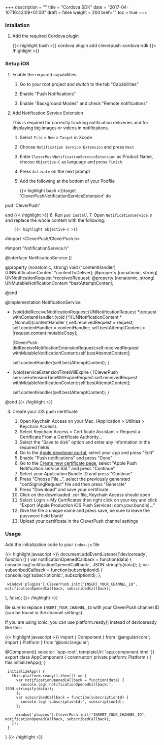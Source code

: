 +++
description = ""
title = "Cordova SDK"
date = "2017-04-10T16:43:08+01:00"
draft = false
weight = 200
bref=""
toc = true
+++

### Intallation

1. Add the required Cordova plugin

   {{< highlight bash >}}
   cordova plugin add cleverpush-cordova-sdk
   {{< /highlight >}}


### Setup iOS

1. Enable the required capabilities

   1. Go to your root project and switch to the tab "Capabilities"
   
   2. Enable "Push Notifications"
   
   3. Enable "Background Modes" and check "Remote notifications"

2. Add Notification Service Extension

    This is required for correctly tracking notification deliveries and for displaying big images or videos in notifications.

    1. Select `File` > `New` > `Target` in Xcode
    2. Choose `Notification Service Extension` and press `Next`
    3. Enter `CleverPushNotificationServiceExtension` as Product Name, choose `Objective-C` as language and press `Finish`
    4. Press `Activate` on the next prompt
    5. Add the following at the bottom of your Podfile

        {{< highlight bash >}}target 'CleverPushNotificationServiceExtension' do

  pod 'CleverPush'

end
{{< /highlight >}}
    6. Run `pod install`
    7. Open `NotificationService.m` and replace the whole content with the following:

        {{< highlight objective-c >}}
#import <CleverPush/CleverPush.h>

#import "NotificationService.h"

@interface NotificationService ()

@property (nonatomic, strong) void (^contentHandler)(UNNotificationContent *contentToDeliver);
@property (nonatomic, strong) UNNotificationRequest *receivedRequest;
@property (nonatomic, strong) UNMutableNotificationContent *bestAttemptContent;

@end

@implementation NotificationService

- (void)didReceiveNotificationRequest:(UNNotificationRequest *)request withContentHandler:(void (^)(UNNotificationContent * _Nonnull))contentHandler {
    self.receivedRequest = request;
    self.contentHandler = contentHandler;
    self.bestAttemptContent = [request.content mutableCopy];

    [CleverPush didReceiveNotificationExtensionRequest:self.receivedRequest withMutableNotificationContent:self.bestAttemptContent];

    self.contentHandler(self.bestAttemptContent);
}

- (void)serviceExtensionTimeWillExpire {
    [CleverPush serviceExtensionTimeWillExpireRequest:self.receivedRequest withMutableNotificationContent:self.bestAttemptContent];

    self.contentHandler(self.bestAttemptContent);
}

@end
{{< /highlight >}}

3. Create your iOS push certificate

   1. Open Keychain Access on your Mac. (Application > Utilities > Keychain Access).
   2. Select Keychain Access > Certificate Assistant > Request a Certificate From a Certificate Authority...
   3. Select the "Save to disk" option and enter any information in the required fields
   4. Go to the [Apple developer portal](https://developer.apple.com/account/ios/identifier/bundle), select your app and press "Edit"
   5. Enable "Push notifications" and press "Done"
   6. Go to the [Create new certificate page](https://developer.apple.com/account/ios/certificate/create), select "Apple Push Notification service SSL" and press "Continue"
   7. Select your Application Bundle ID and press "Continue"
   8. Press "Choose File...", select the previously generated "certSigningRequest" file and then press "Generate"
   9. Press "Download" and save your certificate
   10. Click on the downloaded .cer file, Keychain Access should open
   11. Select Login > My Certificates then right click on your key and click "Export (Apple Production iOS Push Services: com.your.bundle)..."
   12. Give the file a unique name and press save, be sure to leave the password field blank!
   13. Upload your certificate in the CleverPush channel settings


### Usage

Add the initialization code to your `index.js` file

   {{< highlight javascript >}}
   document.addEventListener('deviceready', function () {
     var notificationOpenedCallback = function(data) {
       console.log('notificationOpenedCallback:', JSON.stringify(data));
     };
     var subscribedCallback = function(subscriptionId) {
       console.log('subscriptionId:', subscriptionId);
     };

     window['plugins'].CleverPush.init("INSERT_YOUR_CHANNEL_ID", notificationOpenedCallback, subscribedCallback);
   }, false);
   {{< /highlight >}}

   Be sure to replace `INSERT_YOUR_CHANNEL_ID` with your CleverPush channel ID (can be found in the channel settings).
   
   If you are using Ionic, you can use platform.ready() instead of deviceready like this:
   
   {{< highlight javascript >}}
   import { Component } from '@angular/core';
   import { Platform } from '@ionic/angular';
   
   @Component({
     selector: 'app-root',
     templateUrl: 'app.component.html'
   })
   export class AppComponent {
     constructor(
       private platform: Platform
     ) {
       this.initializeApp();
     }
   
     initializeApp() {
       this.platform.ready().then(() => {
         var notificationOpenedCallback = function(data) {
           console.log('notificationOpenedCallback:', JSON.stringify(data));
         };
         var subscribedCallback = function(subscriptionId) {
           console.log('subscriptionId:', subscriptionId);
         };
   
         window['plugins'].CleverPush.init("INSERT_YOUR_CHANNEL_ID", notificationOpenedCallback, subscribedCallback);
       });
     }
   }
   {{< /highlight >}}
